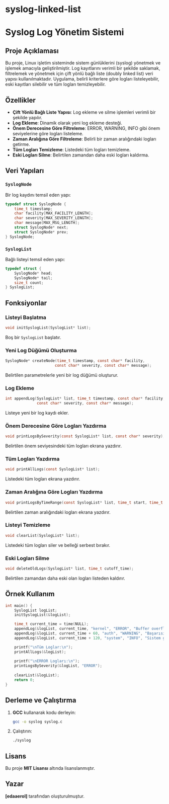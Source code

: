 # syslog-linked-list
# Syslog Log Yönetim Sistemi

## Proje Açıklaması
Bu proje, Linux işletim sisteminde sistem günlüklerini (syslog) yönetmek ve işlemek amacıyla geliştirilmiştir. Log kayıtlarını verimli bir şekilde saklamak, filtrelemek ve yönetmek için çift yönlü bağlı liste (doubly linked list) veri yapısı kullanılmaktadır. Uygulama, belirli kriterlere göre logları listeleyebilir, eski kayıtları silebilir ve tüm logları temizleyebilir.

## Özellikler
- **Çift Yönlü Bağlı Liste Yapısı**: Log ekleme ve silme işlemleri verimli bir şekilde yapılır.
- **Log Ekleme**: Dinamik olarak yeni log ekleme desteği.
- **Önem Derecesine Göre Filtreleme**: ERROR, WARNING, INFO gibi önem seviyelerine göre logları listeleme.
- **Zaman Aralığına Göre Filtreleme**: Belirli bir zaman aralığındaki logları getirme.
- **Tüm Logları Temizleme**: Listedeki tüm logları temizleme.
- **Eski Logları Silme**: Belirtilen zamandan daha eski logları kaldırma.

## Veri Yapıları

### `SyslogNode`
Bir log kaydını temsil eden yapı:
```c
typedef struct SyslogNode {
    time_t timestamp;
    char facility[MAX_FACILITY_LENGTH];
    char severity[MAX_SEVERITY_LENGTH];
    char message[MAX_MSG_LENGTH];
    struct SyslogNode* next;
    struct SyslogNode* prev;
} SyslogNode;
```

### `SyslogList`
Bağlı listeyi temsil eden yapı:
```c
typedef struct {
    SyslogNode* head;
    SyslogNode* tail;
    size_t count;
} SyslogList;
```

## Fonksiyonlar

### Listeyi Başlatma
```c
void initSyslogList(SyslogList* list);
```
Boş bir `SyslogList` başlatır.

### Yeni Log Düğümü Oluşturma
```c
SyslogNode* createNode(time_t timestamp, const char* facility, 
                      const char* severity, const char* message);
```
Belirtilen parametrelerle yeni bir log düğümü oluşturur.

### Log Ekleme
```c
int appendLog(SyslogList* list, time_t timestamp, const char* facility, 
              const char* severity, const char* message);
```
Listeye yeni bir log kaydı ekler.

### Önem Derecesine Göre Logları Yazdırma
```c
void printLogsBySeverity(const SyslogList* list, const char* severity);
```
Belirtilen önem seviyesindeki tüm logları ekrana yazdırır.

### Tüm Logları Yazdırma
```c
void printAllLogs(const SyslogList* list);
```
Listedeki tüm logları ekrana yazdırır.

### Zaman Aralığına Göre Logları Yazdırma
```c
void printLogsByTimeRange(const SyslogList* list, time_t start, time_t end);
```
Belirtilen zaman aralığındaki logları ekrana yazdırır.

### Listeyi Temizleme
```c
void clearList(SyslogList* list);
```
Listedeki tüm logları siler ve belleği serbest bırakır.

### Eski Logları Silme
```c
void deleteOldLogs(SyslogList* list, time_t cutoff_time);
```
Belirtilen zamandan daha eski olan logları listeden kaldırır.

## Örnek Kullanım

```c
int main() {
    SyslogList logList;
    initSyslogList(&logList);

    time_t current_time = time(NULL);
    appendLog(&logList, current_time, "kernel", "ERROR", "Buffer overflow algılandı");
    appendLog(&logList, current_time + 60, "auth", "WARNING", "Başarısız giriş denemesi");
    appendLog(&logList, current_time + 120, "system", "INFO", "Sistem güncellemesi başlatıldı");

    printf("\nTüm Loglar:\n");
    printAllLogs(&logList);
    
    printf("\nERROR Logları:\n");
    printLogsBySeverity(&logList, "ERROR");
    
    clearList(&logList);
    return 0;
}
```

## Derleme ve Çalıştırma

1. **GCC** kullanarak kodu derleyin:
   ```sh
   gcc -o syslog syslog.c
   ```
2. Çalıştırın:
   ```sh
   ./syslog
   ```

## Lisans
Bu proje **MIT Lisansı** altında lisanslanmıştır.

## Yazar
**[edaaerol]** tarafından oluşturulmuştur.

